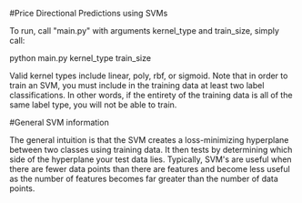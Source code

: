 #Price Directional Predictions using SVMs

To run, call "main.py" with arguments kernel_type and train_size, simply call:

python main.py kernel_type train_size

Valid kernel types include linear, poly, rbf, or sigmoid. Note that in order to train an SVM, you must include in the training data at least two label classifications. In other words, if the entirety of the training data is all of the same label type, you will not be able to train. 

#General SVM information

The general intuition is that the SVM creates a loss-minimizing hyperplane between two classes using training data. It then tests by determining which side of the hyperplane your test data lies. Typically, SVM's are useful when there are fewer data points than there are features and become less useful as the number of features becomes far greater than the number of data points. 

